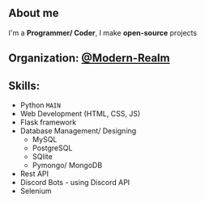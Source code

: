 ## About me
I'm a **Programmer/ Coder**,
I make **open-source** projects

## Organization: [@Modern-Realm](https://github.com/Modern-Realm)

## Skills:
- Python `MAIN`
- Web Development (HTML, CSS, JS)
- Flask framework
- Database Management/ Designing
  - MySQL
  - PostgreSQL
  - SQlite
  - Pymongo/ MongoDB
- Rest API
- Discord Bots - using Discord API
- Selenium
